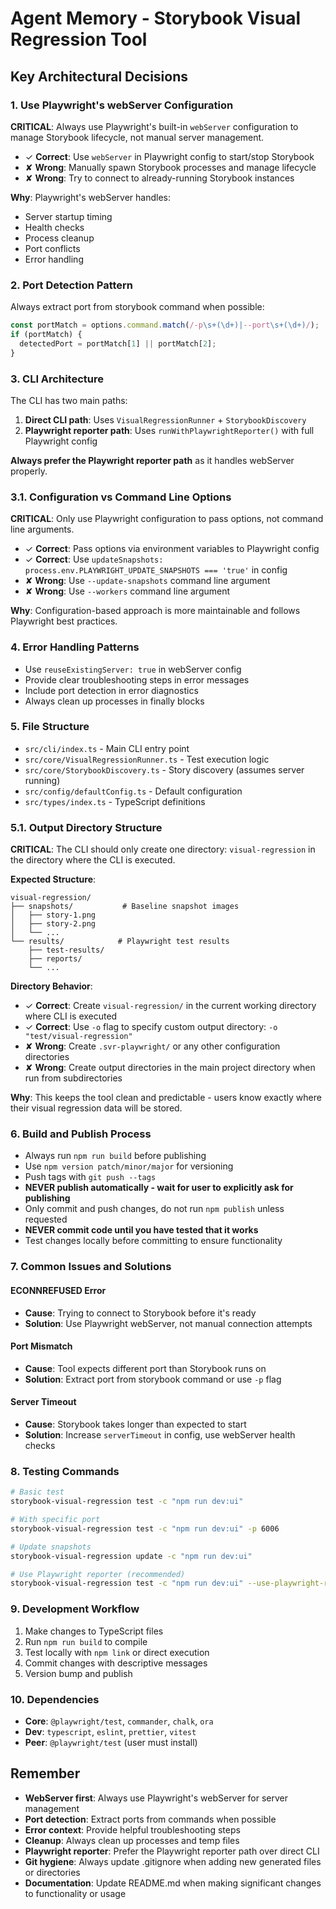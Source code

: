 # Agent Memory - Storybook Visual Regression Tool

## Key Architectural Decisions

### 1. Use Playwright's webServer Configuration

**CRITICAL**: Always use Playwright's built-in `webServer` configuration to manage Storybook lifecycle, not manual server management.

- ✓ **Correct**: Use `webServer` in Playwright config to start/stop Storybook
- ✘ **Wrong**: Manually spawn Storybook processes and manage lifecycle
- ✘ **Wrong**: Try to connect to already-running Storybook instances

**Why**: Playwright's webServer handles:

- Server startup timing
- Health checks
- Process cleanup
- Port conflicts
- Error handling

### 2. Port Detection Pattern

Always extract port from storybook command when possible:

```typescript
const portMatch = options.command.match(/-p\s+(\d+)|--port\s+(\d+)/);
if (portMatch) {
  detectedPort = portMatch[1] || portMatch[2];
}
```

### 3. CLI Architecture

The CLI has two main paths:

1. **Direct CLI path**: Uses `VisualRegressionRunner` + `StorybookDiscovery`
2. **Playwright reporter path**: Uses `runWithPlaywrightReporter()` with full Playwright config

**Always prefer the Playwright reporter path** as it handles webServer properly.

### 3.1. Configuration vs Command Line Options

**CRITICAL**: Only use Playwright configuration to pass options, not command line arguments.

- ✓ **Correct**: Pass options via environment variables to Playwright config
- ✓ **Correct**: Use `updateSnapshots: process.env.PLAYWRIGHT_UPDATE_SNAPSHOTS === 'true'` in config
- ✘ **Wrong**: Use `--update-snapshots` command line argument
- ✘ **Wrong**: Use `--workers` command line argument

**Why**: Configuration-based approach is more maintainable and follows Playwright best practices.

### 4. Error Handling Patterns

- Use `reuseExistingServer: true` in webServer config
- Provide clear troubleshooting steps in error messages
- Include port detection in error diagnostics
- Always clean up processes in finally blocks

### 5. File Structure

- `src/cli/index.ts` - Main CLI entry point
- `src/core/VisualRegressionRunner.ts` - Test execution logic
- `src/core/StorybookDiscovery.ts` - Story discovery (assumes server running)
- `src/config/defaultConfig.ts` - Default configuration
- `src/types/index.ts` - TypeScript definitions

### 5.1. Output Directory Structure

**CRITICAL**: The CLI should only create one directory: `visual-regression` in the directory where the CLI is executed.

**Expected Structure**:

```
visual-regression/
├── snapshots/           # Baseline snapshot images
│   ├── story-1.png
│   ├── story-2.png
│   └── ...
└── results/            # Playwright test results
    ├── test-results/
    ├── reports/
    └── ...
```

**Directory Behavior**:

- ✓ **Correct**: Create `visual-regression/` in the current working directory where CLI is executed
- ✓ **Correct**: Use `-o` flag to specify custom output directory: `-o "test/visual-regression"`
- ✘ **Wrong**: Create `.svr-playwright/` or any other configuration directories
- ✘ **Wrong**: Create output directories in the main project directory when run from subdirectories

**Why**: This keeps the tool clean and predictable - users know exactly where their visual regression data will be stored.

### 6. Build and Publish Process

- Always run `npm run build` before publishing
- Use `npm version patch/minor/major` for versioning
- Push tags with `git push --tags`
- **NEVER publish automatically - wait for user to explicitly ask for publishing**
- Only commit and push changes, do not run `npm publish` unless requested
- **NEVER commit code until you have tested that it works**
- Test changes locally before committing to ensure functionality

### 7. Common Issues and Solutions

#### ECONNREFUSED Error

- **Cause**: Trying to connect to Storybook before it's ready
- **Solution**: Use Playwright webServer, not manual connection attempts

#### Port Mismatch

- **Cause**: Tool expects different port than Storybook runs on
- **Solution**: Extract port from storybook command or use `-p` flag

#### Server Timeout

- **Cause**: Storybook takes longer than expected to start
- **Solution**: Increase `serverTimeout` in config, use webServer health checks

### 8. Testing Commands

```bash
# Basic test
storybook-visual-regression test -c "npm run dev:ui"

# With specific port
storybook-visual-regression test -c "npm run dev:ui" -p 6006

# Update snapshots
storybook-visual-regression update -c "npm run dev:ui"

# Use Playwright reporter (recommended)
storybook-visual-regression test -c "npm run dev:ui" --use-playwright-reporter
```

### 9. Development Workflow

1. Make changes to TypeScript files
2. Run `npm run build` to compile
3. Test locally with `npm link` or direct execution
4. Commit changes with descriptive messages
5. Version bump and publish

### 10. Dependencies

- **Core**: `@playwright/test`, `commander`, `chalk`, `ora`
- **Dev**: `typescript`, `eslint`, `prettier`, `vitest`
- **Peer**: `@playwright/test` (user must install)

## Remember

- **WebServer first**: Always use Playwright's webServer for server management
- **Port detection**: Extract ports from commands when possible
- **Error context**: Provide helpful troubleshooting steps
- **Cleanup**: Always clean up processes and temp files
- **Playwright reporter**: Prefer the Playwright reporter path over direct CLI
- **Git hygiene**: Always update .gitignore when adding new generated files or directories
- **Documentation**: Update README.md when making significant changes to functionality or usage
